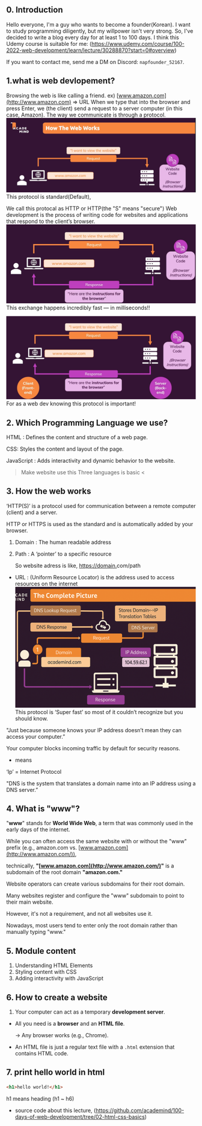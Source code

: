 ## 0. Introduction

Hello everyone, I'm a guy who wants to become a founder(Korean).
I want to study programming diligently, but my willpower isn't very strong.
So, I've decided to write a blog every day for at least 1 to 100 days.
I think this Udemy course is suitable for me:
(https://www.udemy.com/course/100-2022-web-development/learn/lecture/30288870?start=0#overview)

If you want to contact me, send me a DM on Discord: `napfounder_52167`.

## 1.what is web devlopement?

Browsing the web is like calling a friend.
ex) [www.amazon.com](http://www.amazon.com) ⇒ URL
When we type that into the browser and press Enter, we (the client) send a request to a server computer (in this case, Amazon).
The way we communicate is through a protocol.
![alt text](../img/1.png.png)
This protocol is standard(Default),

We call this protocal as HTTP or HTTP(the "S" means "secure")
Web development is the process of writing code for websites and applications that respond to the client’s browser.
![alt text](../img/2.png.png)
This exchange happens incredibly fast — in milliseconds!!

![alt text](../img/3.png.png)
For as a web dev knowing this protocol is important!

## 2. Which Programming Language we use?

HTML : Defines the content and structure of a web page.

CSS: Styles the content and layout of the page.

JavaScript : Adds interactivity and dynamic behavior to the website.

>Make website use this Three languages is basic <

## 3. How the web works

‘HTTP(S)’ is a protocol used for communication between a remote computer (client) and a server.

HTTP or HTTPS is used as the standard and is automatically added by your browser.

1. Domain : The human readable address
2. Path : A ‘pointer’ to a specific resource
    
    So website adress is like,  [https://domain.](https://domain.path)com/path 
    
- URL : (Uniform Resource Locator) is the address used to access resources on the internet
![alt text](../img/4.png)
This protocol is ‘Super fast’ so most of it couldn’t recognize but you should know. 

"Just because someone knows your IP address doesn’t mean they can access your computer.”

Your computer blocks incoming traffic by default for security reasons.

- means

‘Ip’ = Internet Protocol

"DNS is the system that translates a domain name into an IP address using a DNS server.”

## 4. What is "www"?

"**www**" stands for **World Wide Web**, a term that was commonly used in the early days of the internet.

While you can often access the same website with or without the "www" prefix (e.g., amazon.com vs. [www.amazon.com](http://www.amazon.com/)),

technically, **"[www.amazon.com](http://www.amazon.com/)"** is a subdomain of the root domain **"amazon.com."**

Website operators can create various subdomains for their root domain.

Many websites register and configure the "www" subdomain to point to their main website.

However, it's not a requirement, and not all websites use it.

Nowadays, most users tend to enter only the root domain rather than manually typing "www."
## 5. Module content

1. Understanding HTML Elements 
2. Styling content with CSS
3. Adding interactivity with JavaScript
## 6. How to create a website

1. Your computer can act as a temporary **development server**.
- All you need is a **browser** and an **HTML file**.
    
    → Any browser works (e.g., Chrome).
    
- An HTML file is just a regular text file with a `.html` extension that contains HTML code.
## 7. print hello world in html
```html
<h1>hello world!</h1>
```
h1 means heading (h1 ~ h6)

- source code about this lecture, (https://github.com/academind/100-days-of-web-development/tree/02-html-css-basics)